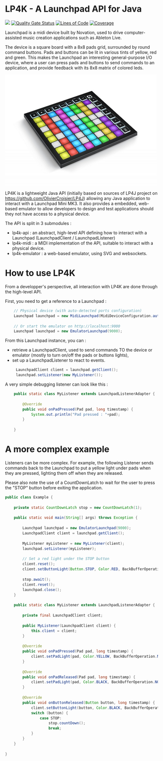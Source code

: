 LP4K - A Launchpad API for Java
====
![](https://github.com/vrudas/lp4k/workflows/build/badge.svg)
[![Quality Gate Status](https://sonarcloud.io/api/project_badges/measure?project=vrudas_lp4k&metric=alert_status)](https://sonarcloud.io/dashboard?id=vrudas_lp4k)
[![Lines of Code](https://sonarcloud.io/api/project_badges/measure?project=vrudas_lp4k&metric=ncloc)](https://sonarcloud.io/dashboard?id=vrudas_lp4k)
[![Coverage](https://sonarcloud.io/api/project_badges/measure?project=vrudas_lp4k&metric=coverage)](https://sonarcloud.io/dashboard?id=vrudas_lp4k)

Launchpad is a midi device built by Novation, used to drive computer-assisted music creation applications such as Ableton Live.

The device is a square board with a 8x8 pads grid, surrounded by round command buttons. Pads and buttons can be lit in various tints of yellow, red and green.
This makes the Launchpad an interesting general-purpose I/O device, where a user can press pads and buttons to send commands to an application, and provide feedback with its 8x8 matrix of colored leds.

![Launchpad](launchpad.jpg)

LP4K is a lightweight Java API (initially based on sources of LP4J project on https://github.com/OlivierCroisier/LP4J) allowing any Java application to interact with a Launchpad Mini MK3.
It also provides a embedded, web-based emulator to allow developers to design and test applications should they not have access to a physical device.

The API is split in 3 submodules :
- lp4k-api : an abstract, high-level API defining how to interact with a Launchpad (LaunchpadClient / LaunchpadListener)
- lp4k-midi : a MIDI implementation of the API, suitable to interact with a physical device.
- lp4k-emulator : a web-based emulator, using SVG and websockets.

How to use LP4K
====

From a developper's perspective, all interaction with LP4K are done through the high-level API.

First, you need to get a reference to a Launchpad :

```java
    // Physical device (with auto-detected ports configuration)
    Launchpad launchpad = new MidiLaunchpad(MidiDeviceConfiguration.autodetect());

    // Or start the emulator on http://localhost:9000
    Launchpad launchpad = new EmulatorLaunchpad(9000);
```

From this Launchpad instance, you can :
- retrieve a LaunchpadClient, used to send commands TO the device or emulator (mostly to turn on/off the pads or buttons lights),
- set up a LaunchpadListener to react to events.

```java
     LaunchpadClient client = launchpad.getClient();
     launchpad.setListener(new MyListener());
```

A very simple debugging listener can look like this :

```java
    public static class MyListener extends LaunchpadListenerAdapter {

        @Override
        public void onPadPressed(Pad pad, long timestamp) {
            System.out.println("Pad pressed : "+pad);
        }

    }
```

A more complex example
====

Listeners can be more complex.
For example, the following Listener sends commands back to the Launchpad to put a yellow light under pads when they are pressed, lighting them off when they are released.

Please also note the use of a CountDownLatch to wait for the user to press the "STOP" button before exiting the application.

```java
public class Example {

    private static CountDownLatch stop = new CountDownLatch(1);

    public static void main(String[] args) throws Exception {

        Launchpad launchpad = new EmulatorLaunchpad(9000);
        LaunchpadClient client = launchpad.getClient();

        MyListener myListener = new MyListener(client);
        launchpad.setListener(myListener);

        // Set a red light under the STOP button
        client.reset();
        client.setButtonLight(Button.STOP, Color.RED, BackBufferOperation.NONE);

        stop.await();
        client.reset();
        launchpad.close();
    }

    public static class MyListener extends LaunchpadListenerAdapter {

        private final LaunchpadClient client;

        public MyListener(LaunchpadClient client) {
            this.client = client;
        }

        @Override
        public void onPadPressed(Pad pad, long timestamp) {
            client.setPadLight(pad, Color.YELLOW, BackBufferOperation.NONE);
        }

        @Override
        public void onPadReleased(Pad pad, long timestamp) {
            client.setPadLight(pad, Color.BLACK, BackBufferOperation.NONE);
        }

        @Override
        public void onButtonReleased(Button button, long timestamp) {
            client.setButtonLight(button, Color.BLACK, BackBufferOperation.NONE);
            switch (button) {
                case STOP:
                    stop.countDown();
                    break;
            }
        }
    }

}
```
